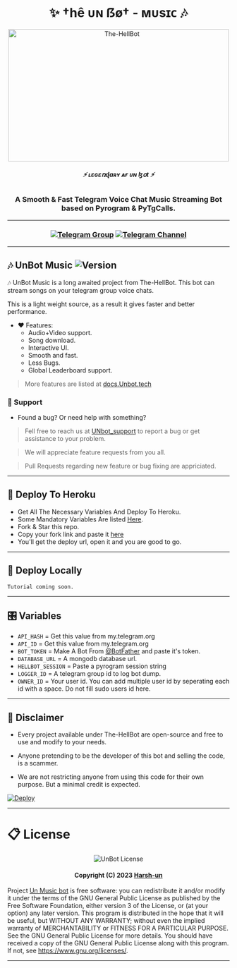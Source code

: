 <h1 align="center">
  <b>✨ †hê ᴜɴ ẞø† - ᴍᴜsɪᴄ 🎶</b>
</h1>

<p align="center">
  <img src="https://telegra.ph/file/29a06fa7be4286c403f73.jpg" alt="The-HellBot" width=500 height=300>
</p>

<h6 align="center">
  <b>⚡ ʟɛɢɛռɖaʀʏ ᴀғ ᴜɴ ɮօt ⚡</b>
</h6>

<h3 align="center">
  <b>A Smooth & Fast Telegram Voice Chat Music Streaming Bot based on Pyrogram & PyTgCalls.</b>
</h3>

------
<h3 align="center">
  
  [![Telegram Group](https://img.shields.io/badge/Telegram-Group-white?&style=social&logo=telegram)](https://t.me/un_bots)
  [![Telegram Channel](https://img.shields.io/badge/Telegram-Channel-white?&style=social&logo=telegram)](https://t.me/un_bots_info)
  
</h3>

------
## 🎶 UnBot Music ![Version](https://img.shields.io/github/v/release/The-HellBot/Music?color=black&logo=github&logoColor=black&style=social)

🎶 UnBot Music is a long awaited project from The-HellBot. This bot can stream songs on your telegram group voice chats.

This is a light weight source, as a result it gives faster and better performance.

- ❤️ Features:
  - Audio+Video support.
  - Song download.
  - Interactive UI.
  - Smooth and fast.
  - Less Bugs.
  - Global Leaderboard support.
> More features are listed at [docs.Unbot.tech](https://docs.hellbot.tech/)

### 📣 Support
- Found a bug? Or need help with something?

> Fell free to reach us at [UNbot_support](https://t.me/un_bots) to report a bug or get assistance to your problem.

> We will appreciate feature requests from you all.

> Pull Requests regarding new feature or bug fixing are appriciated.

------
## 🚀 Deploy To Heroku
- Get All The Necessary Variables And Deploy To Heroku.
- Some Mandatory Variables Are listed [Here](#Variables).
- Fork & Star this repo.
- Copy your fork link and paste it [here](https://docs.hellbot.tech/hellbot-userbot/deploy-to-heroku#generate-deploy-url)
- You'll get the deploy url, open it and you are good to go.

------
## 🚀 Deploy Locally

`Tutorial coming soon.`

------
## 🎛️ Variables

- `API_HASH`  =  Get this value from my.telegram.org
- `API_ID`  =  Get this value from my.telegram.org
- `BOT_TOKEN`  =  Make A Bot From [@BotFather](https://t.me/botfather) and paste it's token.
- `DATABASE_URL`  =  A mongodb database url.
- `HELLBOT_SESSION`  =  Paste a pyrogram session string
- `LOGGER_ID`  =  A telegram group id to log bot dump.
- `OWNER_ID` = Your user id. You can add multiple user id by seperating each id with a space. Do not fill sudo users id here.

------
## 📝 Disclaimer
- Every project available under The-HellBot are open-source and free to use and modify to your needs.
- Anyone pretending to be the developer of this bot and selling the code, is a scammer.

- We are not restricting anyone from using this code for their own purpose. But a minimal credit is expected.


[![Deploy](https://www.herokucdn.com/deploy/button.svg)](https://heroku.com/deploy?template=https://github.com/Harsh-un/Music)


------
# 📋 License

<p align="center">
    <img src="https://www.gnu.org/graphics/gplv3-or-later.png" alt="UnBot License">
</p>

<h4 align="center">
    Copyright (C) 2023 <a href="https://github.com/Harsh-un">Harsh-un</a>
</h4>

Project [Un Music bot](https://github.com/Harsh-un/Music) is free software: you can redistribute it and/or modify
it under the terms of the GNU General Public License as published by
the Free Software Foundation, either version 3 of the License, or
(at your option) any later version.
This program is distributed in the hope that it will be useful,
but WITHOUT ANY WARRANTY; without even the implied warranty of
MERCHANTABILITY or FITNESS FOR A PARTICULAR PURPOSE.  See the
GNU General Public License for more details.
You should have received a copy of the GNU General Public License
along with this program. If not, see <https://www.gnu.org/licenses/>.

------
